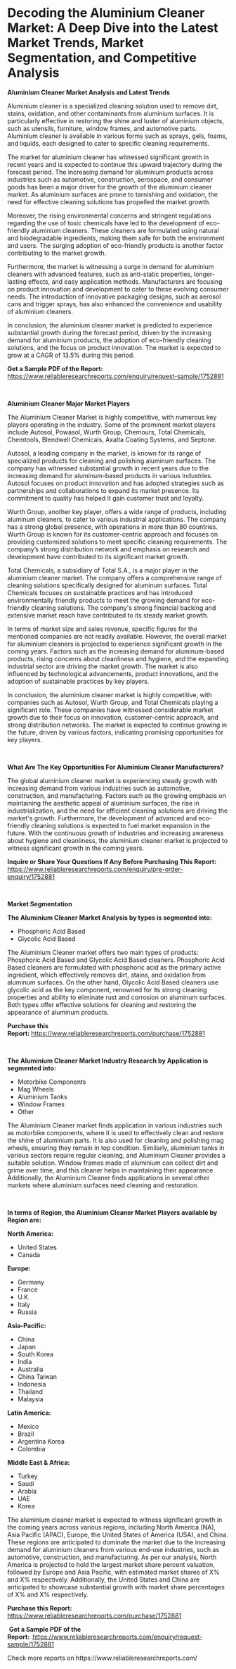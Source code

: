 <p><h1>Decoding the Aluminium Cleaner Market: A Deep Dive into the Latest Market Trends, Market Segmentation, and Competitive Analysis</h1></p><p><strong>Aluminium Cleaner Market Analysis and Latest Trends</strong></p>
<p><p>Aluminium cleaner is a specialized cleaning solution used to remove dirt, stains, oxidation, and other contaminants from aluminium surfaces. It is particularly effective in restoring the shine and luster of aluminium objects, such as utensils, furniture, window frames, and automotive parts. Aluminium cleaner is available in various forms such as sprays, gels, foams, and liquids, each designed to cater to specific cleaning requirements.</p><p>The market for aluminium cleaner has witnessed significant growth in recent years and is expected to continue this upward trajectory during the forecast period. The increasing demand for aluminium products across industries such as automotive, construction, aerospace, and consumer goods has been a major driver for the growth of the aluminium cleaner market. As aluminium surfaces are prone to tarnishing and oxidation, the need for effective cleaning solutions has propelled the market growth.</p><p>Moreover, the rising environmental concerns and stringent regulations regarding the use of toxic chemicals have led to the development of eco-friendly aluminium cleaners. These cleaners are formulated using natural and biodegradable ingredients, making them safe for both the environment and users. The surging adoption of eco-friendly products is another factor contributing to the market growth.</p><p>Furthermore, the market is witnessing a surge in demand for aluminium cleaners with advanced features, such as anti-static properties, longer-lasting effects, and easy application methods. Manufacturers are focusing on product innovation and development to cater to these evolving consumer needs. The introduction of innovative packaging designs, such as aerosol cans and trigger sprays, has also enhanced the convenience and usability of aluminium cleaners.</p><p>In conclusion, the aluminium cleaner market is predicted to experience substantial growth during the forecast period, driven by the increasing demand for aluminium products, the adoption of eco-friendly cleaning solutions, and the focus on product innovation. The market is expected to grow at a CAGR of 13.5% during this period.</p></p>
<p><strong>Get a Sample PDF of the Report:&nbsp;</strong> <a href="https://www.reliableresearchreports.com/enquiry/request-sample/1752881">https://www.reliableresearchreports.com/enquiry/request-sample/1752881</a></p>
<p>&nbsp;</p>
<p><strong>Aluminium Cleaner Major Market Players</strong></p>
<p><p>The Aluminium Cleaner Market is highly competitive, with numerous key players operating in the industry. Some of the prominent market players include Autosol, Powasol, Wurth Group, Chemours, Total Chemicals, Chemtools, Blendwell Chemicals, Axalta Coating Systems, and Septone.</p><p>Autosol, a leading company in the market, is known for its range of specialized products for cleaning and polishing aluminum surfaces. The company has witnessed substantial growth in recent years due to the increasing demand for aluminum-based products in various industries. Autosol focuses on product innovation and has adopted strategies such as partnerships and collaborations to expand its market presence. Its commitment to quality has helped it gain customer trust and loyalty.</p><p>Wurth Group, another key player, offers a wide range of products, including aluminum cleaners, to cater to various industrial applications. The company has a strong global presence, with operations in more than 80 countries. Wurth Group is known for its customer-centric approach and focuses on providing customized solutions to meet specific cleaning requirements. The company’s strong distribution network and emphasis on research and development have contributed to its significant market growth.</p><p>Total Chemicals, a subsidiary of Total S.A., is a major player in the aluminium cleaner market. The company offers a comprehensive range of cleaning solutions specifically designed for aluminum surfaces. Total Chemicals focuses on sustainable practices and has introduced environmentally friendly products to meet the growing demand for eco-friendly cleaning solutions. The company's strong financial backing and extensive market reach have contributed to its steady market growth.</p><p>In terms of market size and sales revenue, specific figures for the mentioned companies are not readily available. However, the overall market for aluminium cleaners is projected to experience significant growth in the coming years. Factors such as the increasing demand for aluminum-based products, rising concerns about cleanliness and hygiene, and the expanding industrial sector are driving the market growth. The market is also influenced by technological advancements, product innovations, and the adoption of sustainable practices by key players.</p><p>In conclusion, the aluminium cleaner market is highly competitive, with companies such as Autosol, Wurth Group, and Total Chemicals playing a significant role. These companies have witnessed considerable market growth due to their focus on innovation, customer-centric approach, and strong distribution networks. The market is expected to continue growing in the future, driven by various factors, indicating promising opportunities for key players.</p></p>
<p>&nbsp;</p>
<p><strong>What Are The Key Opportunities For Aluminium Cleaner Manufacturers?</strong></p>
<p><p>The global aluminium cleaner market is experiencing steady growth with increasing demand from various industries such as automotive, construction, and manufacturing. Factors such as the growing emphasis on maintaining the aesthetic appeal of aluminium surfaces, the rise in industrialization, and the need for efficient cleaning solutions are driving the market's growth. Furthermore, the development of advanced and eco-friendly cleaning solutions is expected to fuel market expansion in the future. With the continuous growth of industries and increasing awareness about hygiene and cleanliness, the aluminium cleaner market is projected to witness significant growth in the coming years.</p></p>
<p><strong>Inquire or Share Your Questions If Any Before Purchasing This Report:</strong> <a href="https://www.reliableresearchreports.com/enquiry/pre-order-enquiry/1752881">https://www.reliableresearchreports.com/enquiry/pre-order-enquiry/1752881</a></p>
<p>&nbsp;</p>
<p><strong>Market Segmentation</strong></p>
<p><strong>The Aluminium Cleaner Market Analysis by types is segmented into:</strong></p>
<p><ul><li>Phosphoric Acid Based</li><li>Glycolic Acid Based</li></ul></p>
<p><p>The Aluminium Cleaner market offers two main types of products: Phosphoric Acid Based and Glycolic Acid Based cleaners. Phosphoric Acid Based cleaners are formulated with phosphoric acid as the primary active ingredient, which effectively removes dirt, stains, and oxidation from aluminum surfaces. On the other hand, Glycolic Acid Based cleaners use glycolic acid as the key component, renowned for its strong cleaning properties and ability to eliminate rust and corrosion on aluminum surfaces. Both types offer effective solutions for cleaning and restoring the appearance of aluminum products.</p></p>
<p><strong>Purchase this Report:&nbsp;</strong><a href="https://www.reliableresearchreports.com/purchase/1752881">https://www.reliableresearchreports.com/purchase/1752881</a></p>
<p>&nbsp;</p>
<p><strong>The Aluminium Cleaner Market Industry Research by Application is segmented into:</strong></p>
<p><ul><li>Motorbike Components</li><li>Mag Wheels</li><li>Aluminium Tanks</li><li>Window Frames</li><li>Other</li></ul></p>
<p><p>The Aluminium Cleaner market finds application in various industries such as motorbike components, where it is used to effectively clean and restore the shine of aluminium parts. It is also used for cleaning and polishing mag wheels, ensuring they remain in top condition. Similarly, aluminium tanks in various sectors require regular cleaning, and Aluminium Cleaner provides a suitable solution. Window frames made of aluminium can collect dirt and grime over time, and this cleaner helps in maintaining their appearance. Additionally, the Aluminium Cleaner finds applications in several other markets where aluminium surfaces need cleaning and restoration.</p></p>
<p>&nbsp;</p>
<p><strong>In terms of Region, the Aluminium Cleaner Market Players available by Region are:</strong></p>
<p>
    <p> <strong> North America: </strong>
        <ul>
            <li>United States</li>
            <li>Canada</li>
        </ul>
        </p> 
    <p> <strong> Europe: </strong>
        <ul>
            <li>Germany</li>
            <li>France</li>
            <li>U.K.</li>
            <li>Italy</li>
            <li>Russia</li>
        </ul>
        </p> 
    <p> <strong> Asia-Pacific: </strong>
        <ul>
            <li>China</li>
            <li>Japan</li>
            <li>South Korea</li>
            <li>India</li>
            <li>Australia</li>
            <li>China Taiwan</li>
            <li>Indonesia</li>
            <li>Thailand</li>
            <li>Malaysia</li>
        </ul>
        </p> 
    <p> <strong> Latin America: </strong>
        <ul>
            <li>Mexico</li>
            <li>Brazil</li>
            <li>Argentina Korea</li>
            <li>Colombia</li>
        </ul>
        </p> 
    <p> <strong> Middle East & Africa: </strong>
        <ul>
            <li>Turkey</li>
            <li>Saudi</li>
            <li>Arabia</li>
            <li>UAE</li>
            <li>Korea</li>
        </ul>
    </p>
    </p>
<p><p>The aluminium cleaner market is expected to witness significant growth in the coming years across various regions, including North America (NA), Asia Pacific (APAC), Europe, the United States of America (USA), and China. These regions are anticipated to dominate the market due to the increasing demand for aluminium cleaners from various end-use industries, such as automotive, construction, and manufacturing. As per our analysis, North America is projected to hold the largest market share percent valuation, followed by Europe and Asia Pacific, with estimated market shares of X% and X% respectively. Additionally, the United States and China are anticipated to showcase substantial growth with market share percentages of X% and X% respectively.</p></p>
<p><strong>Purchase this Report: </strong><a href="https://www.reliableresearchreports.com/purchase/1752881">https://www.reliableresearchreports.com/purchase/1752881</a></p>
<p>&nbsp;<strong>Get a Sample PDF of the Report:&nbsp;&nbsp;</strong><a href="https://www.reliableresearchreports.com/enquiry/request-sample/1752881">https://www.reliableresearchreports.com/enquiry/request-sample/1752881</a></p>
<p><strong></strong></p>
<p>Check more reports on https://www.reliableresearchreports.com/</p>